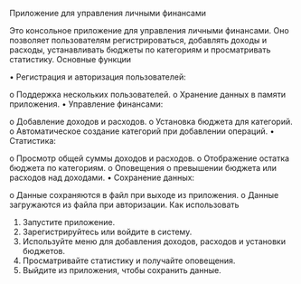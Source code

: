 Приложение для управления личными финансами

Это консольное приложение для управления личными финансами. Оно позволяет пользователям регистрироваться, добавлять доходы и расходы, устанавливать бюджеты по категориям и просматривать статистику.
Основные функции

•	Регистрация и авторизация пользователей:

o	Поддержка нескольких пользователей.
o	Хранение данных в памяти приложения.
•	Управление финансами:

o	Добавление доходов и расходов.
o	Установка бюджета для категорий.
o	Автоматическое создание категорий при добавлении операций.
•	Статистика:

o	Просмотр общей суммы доходов и расходов.
o	Отображение остатка бюджета по категориям.
o	Оповещения о превышении бюджета или расходов над доходами.
•	Сохранение данных:

o	Данные сохраняются в файл при выходе из приложения.
o	Данные загружаются из файла при авторизации.
Как использовать

1.	Запустите приложение.
2.	Зарегистрируйтесь или войдите в систему.
3.	Используйте меню для добавления доходов, расходов и установки бюджетов.
4.	Просматривайте статистику и получайте оповещения.
5.	Выйдите из приложения, чтобы сохранить данные.
